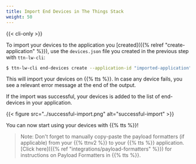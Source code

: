 ```yaml
---
title: Import End Devices in The Things Stack
weight: 50
---
```


{{< cli-only >}}

To import your devices to the application you [created]({{% relref "create-application" %}}), use the `devices.json` file you created in the previous step with `ttn-lw-cli`:

```bash
$ ttn-lw-cli end-devices create --application-id "imported-application" < devices.json
```

This will import your devices on {{% tts %}}. In case any device fails, you see a relevant error message at the end of the output.

If the import was successful, your devices is added to the list of end-devices in your application.

{{< figure src="../successful-import.png" alt="successful-import" >}}

You can now start using your devices with {{% tts %}}!

>Note: Don't forget to manually copy-paste the payload formatters (if applicable) from your {{% ttnv2 %}} to your {{% tts %}} application. [Click here]({{% ref "integrations/payload-formatters" %}}) for instructions on Payload Formatters in {{% tts %}}.


